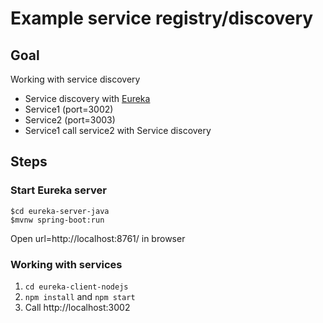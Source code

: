 # Example service registry/discovery 

## Goal

Working with service discovery
* Service discovery with [Eureka](https://github.com/Netflix/eureka)
* Service1 (port=3002)
* Service2 (port=3003)
* Service1 call service2 with Service discovery

## Steps

### Start Eureka server
```
$cd eureka-server-java
$mvnw spring-boot:run
```
Open url=http://localhost:8761/ in browser

### Working with services
1.  `cd eureka-client-nodejs`
1. `npm install` and `npm start`
2. Call http://localhost:3002
